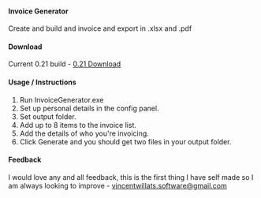 #### Invoice Generator #### 

Create and build and invoice and export in .xlsx and .pdf


#### Download ####

Current 0.21 build - [0.21 Download](https://github.com/VincentWillats/InvoiceGenerator/releases/tag/0.21)

#### Usage / Instructions ####

1. Run InvoiceGenerator.exe
2. Set up personal details in the config panel.
3. Set output folder.
4. Add up to 8 items to the invoice list.
5. Add the details of who you're invoicing.
6. Click Generate and you should get two files in your output folder.



#### Feedback ####

I would love any and all feedback, this is the first thing I have self made so I am always looking to improve - vincentwillats.software@gmail.com
